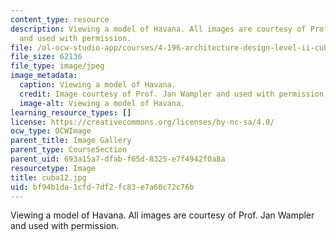 ```yaml
---
content_type: resource
description: Viewing a model of Havana. All images are courtesy of Prof. Jan Wampler
  and used with permission.
file: /ol-ocw-studio-app/courses/4-196-architecture-design-level-ii-cuba-studio-spring-2004/bf94b1da1cfd7df2fc83e7a60c72c76b_cuba12.jpg
file_size: 62136
file_type: image/jpeg
image_metadata:
  caption: Viewing a model of Havana.
  credit: Image courtesy of Prof. Jan Wampler and used with permission.
  image-alt: Viewing a model of Havana.
learning_resource_types: []
license: https://creativecommons.org/licenses/by-nc-sa/4.0/
ocw_type: OCWImage
parent_title: Image Gallery
parent_type: CourseSection
parent_uid: 693a15a7-dfab-f65d-8325-e7f4942f0a8a
resourcetype: Image
title: cuba12.jpg
uid: bf94b1da-1cfd-7df2-fc83-e7a60c72c76b
---
```

Viewing a model of Havana. All images are courtesy of Prof. Jan Wampler and used with permission.